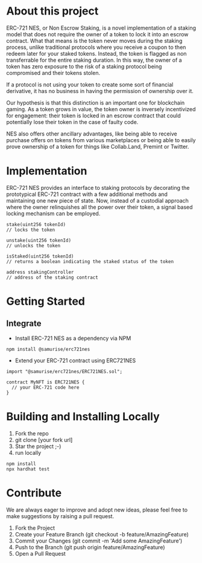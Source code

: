 # About this project

ERC-721 NES, or Non Escrow Staking, is a novel implementation of a staking model that does not require the owner of a token to lock it into an escrow contract. What that means is the token never moves during the staking process, unlike traditional protocols where you receive a coupon to then redeem later for your staked tokens. Instead, the token is flagged as non transferrable for the entire staking duration. In this way, the owner of a token has zero exposure to the risk of a staking protocol being compromised and their tokens stolen.

If a protocol is not using your token to create some sort of financial derivative, it has no business in having the permission of ownership over it.

Our hypothesis is that this distinction is an important one for blockchain gaming. As a token grows in value, the token owner is inversely incentivized for engagement: their token is locked in an escrow contract that could potentially lose their token in the case of faulty code.

NES also offers other ancillary advantages, like being able to receive purchase offers on tokens from various marketplaces or being able to easily prove ownership of a token for things like Collab.Land, Premint or Twitter.

# Implementation

ERC-721 NES provides an interface to staking protocols by decorating the prototypical ERC-721 contract with a few additional methods and maintaining one new piece of state. Now, instead of a custodial approach where the owner relinquishes all the power over their token, a signal based locking mechanism can be employed.

```
stake(uint256 tokenId)
// locks the token

unstake(uint256 tokenId)
// unlocks the token

isStaked(uint256 tokenId)
// returns a boolean indicating the staked status of the token

address stakingController
// address of the staking contract
```

# Getting Started
## Integrate
- Install ERC-721 NES as a dependency via NPM

```npm install @samurise/erc721nes```

- Extend your ERC-721 contract using ERC721NES

```
import "@samurise/erc721nes/ERC721NES.sol";

contract MyNFT is ERC721NES {
  // your ERC-721 code here
}
```

# Building and Installing Locally
1. Fork the repo 
2. git clone [your fork url]
3. Star the project ;-)
4. run locally
```
npm install
npx hardhat test
```

# Contribute
We are always eager to improve and adopt new ideas, please feel free to make suggestions by raising a pull request.

1. Fork the Project
2. Create your Feature Branch (git checkout -b feature/AmazingFeature)
3. Commit your Changes (git commit -m 'Add some AmazingFeature')
4. Push to the Branch (git push origin feature/AmazingFeature)
5. Open a Pull Request
